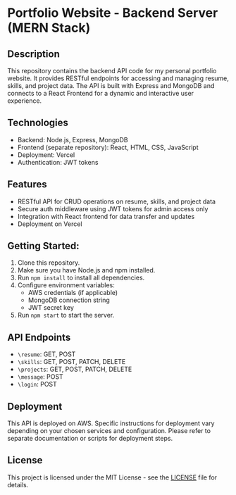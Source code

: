 # Portfolio Website - Backend Server (MERN Stack)

## Description
This repository contains the backend API code for my personal portfolio website. It provides RESTful endpoints for accessing and managing resume, skills, and project data. The API is built with Express and MongoDB and connects to a React Frontend for a dynamic and interactive user experience.

## Technologies
- Backend: Node.js, Express, MongoDB
- Frontend (separate repository): React, HTML, CSS, JavaScript
- Deployment: Vercel
- Authentication: JWT tokens

 ## Features
 - RESTful API for CRUD operations on resume, skills, and project data
 - Secure auth middleware using JWT tokens for admin access only
 - Integration with React frontend for data transfer and updates
 - Deployment on Vercel

## Getting Started:
1. Clone this repository.
2. Make sure you have Node.js and npm installed.
3. Run ````npm install```` to install all dependencies.
4. Configure environment variables:
    - AWS credentials (if applicable)
    - MongoDB connection string
    - JWT secret key
5. Run ````npm start```` to start the server.

## API Endpoints
- ````\resume````: GET, POST
- ````\skills````: GET, POST, PATCH, DELETE
- ````\projects````: GET, POST, PATCH, DELETE
- ````\message````: POST
- ````\login````: POST

## Deployment
This API is deployed on AWS. Specific instructions for deployment vary depending on your chosen services and configuration. Please refer to separate documentation or scripts for deployment steps.

## License

This project is licensed under the MIT License - see the [LICENSE](LICENSE) file for details.

